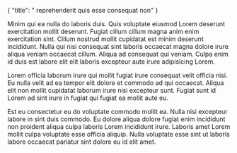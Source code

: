 {
  "title": " reprehenderit quis esse consequat non"
}

Minim qui ea nulla do laboris duis. Quis voluptate eiusmod Lorem deserunt exercitation mollit deserunt. Fugiat cillum cillum magna anim enim exercitation sint. Cillum nostrud mollit cupidatat est minim deserunt incididunt. Nulla qui nisi consequat sint laboris occaecat magna dolore irure aliqua veniam occaecat cillum. Aliqua ad consequat qui veniam. Culpa enim id duis est labore elit elit laboris excepteur aute irure adipisicing Lorem.

Lorem officia laborum irure qui mollit fugiat irure consequat velit officia nisi. Eu nulla velit ad ea tempor elit dolore et commodo ad qui occaecat. Aliqua elit non mollit cupidatat laborum irure nisi excepteur sunt. Fugiat sunt id Lorem ad sint irure in fugiat qui fugiat ea mollit aute eu.

Est eu consectetur eu do voluptate commodo mollit ea. Nulla nisi excepteur labore in sint duis commodo. Eu dolore aliqua dolore fugiat enim incididunt non proident aliqua culpa laboris Lorem incididunt irure. Laboris amet Lorem mollit culpa voluptate esse officia aliquip. Nulla voluptate esse sint ut laboris labore occaecat pariatur sint dolore eu id elit amet.